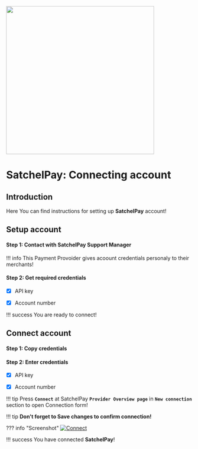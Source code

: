 <img src="https://static.openfintech.io/payment_providers/satchelpay/logo.svg?w=400" width="400px">

# SatchelPay: Connecting account

## Introduction

Here You can find  instructions for setting up **SatchelPay** account!

## Setup account

#### Step 1:  Contact with SatchelPay Support Manager

!!! info
    This Payment Provoider gives acoount credentials personaly to their merchants!

#### Step 2: Get required credentials

- [x] API key

- [x] Account number

!!! success
    You are ready to connect!
    
## Connect account

#### Step 1: Copy credentials

#### Step 2: Enter credentials

- [x] API key

- [x] Account number

!!! tip
    Press **```Connect```** at SatchelPay **```Provider Overview page```** in **```New connection```** section to open Connection form!

!!! tip
    **Don't forget to Save changes to confirm connection!**

??? info "Screenshot"
    [![Connect](images/satchelpay-step_connect.png)](images/satchelpay-step_connect.png)
    


!!! success
    You have connected **SatchelPay**!